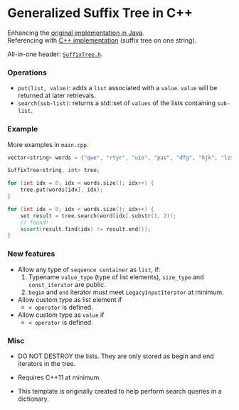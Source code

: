 # Generalized Suffix Tree in C++

Enhancing the [original implementation in Java](https://github.com/abahgat/suffixtree).
<br>
Referencing with [C++ implementation](https://github.com/murraycu/murrayc-suffix-tree/tree/ukkonen) (suffix tree on
one string).

All-in-one header: [`SuffixTree.h`](https://github.com/sxweetlollipop2912/suffix-tree-template/blob/main/SuffixTree.h).

### Operations
- `put(list, value)`: adds a `list` associated with a `value`. `value` will be returned at later retrievals.
- `search(sub-list)`: returns a std::set of `values` of the lists containing `sub-list`.

### Example
More examples in `main.cpp`.
``` c++
vector<string> words = {"qwe", "rtyr", "uio", "pas", "dfg", "hjk", "lzx", "cvb", "bnm"};

SuffixTree<string, int> tree;

for (int idx = 0; idx < words.size(); idx++) {
    tree.put(words[idx], idx);
}

for (int idx = 0; idx < words.size(); idx++) {
    set result = tree.search(word[idx].substr(1, 2));
    // found!
    assert(result.find(idx) != result.end());
}
```

### New features

- Allow any type of `sequence container` as `list`, if:
    1. Typename `value_type` (type of list elements), `size_type` and `const_iterator` are public.
    2. `begin` and `end` iterator must meet `LegacyInputIterator` at minimum.
- Allow custom type as list element if
    - `< operator` is defined.
- Allow custom type as `value` if
    - `< operator` is defined.

### Misc
- DO NOT DESTROY the lists. They are only stored as begin and end iterators in the tree.

- Requires C++11 at minimum.

- This template is originally created to help perform search queries in a dictionary.
